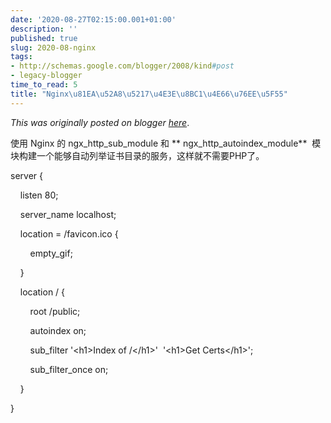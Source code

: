 ```yaml
---
date: '2020-08-27T02:15:00.001+01:00'
description: ''
published: true
slug: 2020-08-nginx
tags:
- http://schemas.google.com/blogger/2008/kind#post
- legacy-blogger
time_to_read: 5
title: "Nginx\u81EA\u52A8\u5217\u4E3E\u8BC1\u4E66\u76EE\u5F55"
---
```


*This was originally posted on blogger [here](https://sheng-jiang.blogspot.com/2020/08/nginx.html)*.

<p>使用 Nginx 的 ngx_http_sub_module 和 ** ngx_http_autoindex_module**&nbsp; 模块构建一个能够自动列举证书目录的服务，这样就不需要PHP了。</p><p>server {</p><p>&nbsp; &nbsp; listen 80;</p><p>&nbsp; &nbsp; server_name localhost;</p><p>&nbsp; &nbsp; location = /favicon.ico {</p><p>&nbsp; &nbsp; &nbsp; &nbsp; empty_gif;</p><p>&nbsp; &nbsp; }</p><p>&nbsp; &nbsp; location / {</p><p>&nbsp; &nbsp; &nbsp; &nbsp; root /public;</p><p>&nbsp; &nbsp; &nbsp; &nbsp; autoindex on;</p><p>&nbsp; &nbsp; &nbsp; &nbsp; sub_filter '&lt;h1&gt;Index of /&lt;/h1&gt;'&nbsp; '&lt;h1&gt;Get Certs&lt;/h1&gt;';</p><p>&nbsp; &nbsp; &nbsp; &nbsp; sub_filter_once on;</p><p>&nbsp; &nbsp; }</p><p>}</p>